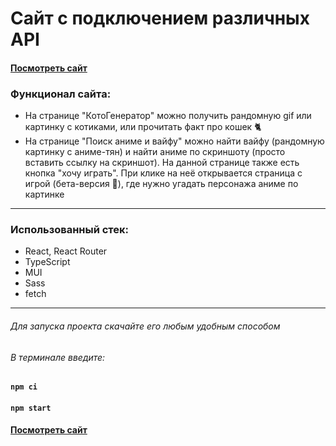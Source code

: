 # Сайт с подключением различных API
#### [Посмотреть сайт](https://anicat.onrender.com/)

### Функционал сайта:
- На странице "КотоГенератор" можно получить рандомную gif или картинку с котиками, или прочитать факт про кошек 🐈‍
- На странице "Поиск аниме и вайфу" можно найти вайфу (рандомную картинку с аниме-тян) и найти аниме по скриншоту (просто вставить ссылку на скриншот). На данной странице также есть кнопка "хочу играть". При клике на неё открывается страница с игрой (бета-версия 😬), где нужно угадать персонажа аниме по картинке
<hr />

### Использованный стек:
- React, React Router
- TypeScript
- MUI
- Sass
- fetch
<hr />

###### Для запуска проекта скачайте его любым удобным способом
###### В терминале введите:
#### `npm ci`
#### `npm start`

#### [Посмотреть сайт](https://anicat.onrender.com/)
